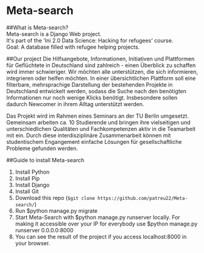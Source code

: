# Meta-search

##What is Meta-search?  
Meta-search is a Django Web project.   
It's part of the 'Ini 2.0 Data Science: Hacking for refugees' course.   
Goal: A database filled with refugee helping projects.  


##Our project
Die Hilfsangebote, Informationen, Initiativen und Plattformen für Geflüchtete in Deutschland sind zahlreich - einen Überblick zu schaffen wird immer schwieriger. Wir möchten alle unterstützen, die sich informieren, integrieren oder helfen möchten. In einer übersichtlichen Plattform soll eine filterbare, mehrsprachige Darstellung der bestehenden Projekte in Deutschland entwickelt werden, sodass die Suche nach den benötigten Informationen nur noch wenige Klicks benötigt. Insbesondere sollen dadurch Newcomer in ihrem Alltag unterstützt werden.  
  
Das Projekt wird im Rahmen eines Seminars an der TU Berlin umgesetzt. Gemeinsam arbeiten ca. 10 Studierende und bringen ihre vielseitigen und unterschiedlichen Qualitäten und Fachkompetenzen aktiv in die Teamarbeit mit ein. Durch diese interdisziplinäre Zusammenarbeit können mit studentischem Engangement einfache Lösungen für gesellschaftliche Probleme gefunden werden.  


##Guide to install Meta-search

1. Install Python
2. Install Pip
3. Install Django
4. Install Git
5. Download this repo (`$git clone https://github.com/patreu22/Meta-search/`)
6. Run $python manage.py migrate
7. Start Meta-Search with $python manage.py runserver locally. For making it accessible over your IP for everybody use $python manage.py runserver 0.0.0.0:8000  
8. You can see the result of the project if you access localhost:8000 in your browser.